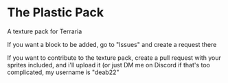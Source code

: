 # The Plastic Pack
A texture pack for Terraria

If you want a block to be added, go to "Issues" and create a request there

If you want to contribute to the texture pack, create a pull request with your sprites included, and i'll upload it
(or just DM me on Discord if that's too complicated, my username is "deab22"
